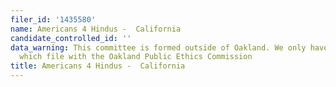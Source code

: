 ```yaml
---
filer_id: '1435580'
name: Americans 4 Hindus -  California
candidate_controlled_id: ''
data_warning: This committee is formed outside of Oakland. We only have data on committees
  which file with the Oakland Public Ethics Commission
title: Americans 4 Hindus -  California
---
```

